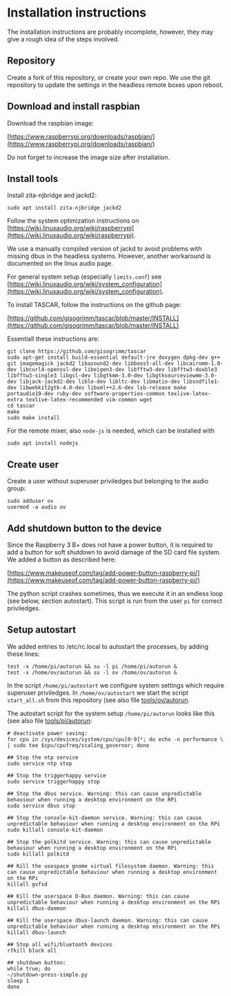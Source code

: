 # Installation instructions

The installation instructions are probably incomplete, however, they may give a rough idea of the steps involved.

## Repository

Create a fork of this repository, or create your own repo. We use the git repository to update the settings in the headless remote boxes upon reboot.

## Download and install raspbian

Download the raspbian image:

[https://www.raspberrypi.org/downloads/raspbian/](https://www.raspberrypi.org/downloads/raspbian/)

Do not forget to increase the image size after installation.

##  Install tools

Install zita-njbridge and jackd2:

````
sudo apt install zita-njbridge jackd2
````

Follow the system optimization instructions on
[https://wiki.linuxaudio.org/wiki/raspberrypi](https://wiki.linuxaudio.org/wiki/raspberrypi).

We use a manually compiled version of jackd to avoid problems with missing dbus in the headless systems. However, another workaround is documented on the linux audio page.

For general system setup (especially `limits.conf`) see [https://wiki.linuxaudio.org/wiki/system_configuration](https://wiki.linuxaudio.org/wiki/system_configuration).


To install TASCAR, follow the instructions on the github page:

[https://github.com/gisogrimm/tascar/blob/master/INSTALL](https://github.com/gisogrimm/tascar/blob/master/INSTALL)

Essentiall these instructions are:

````
git clone https://github.com/gisogrimm/tascar
sudo apt-get install build-essential default-jre doxygen dpkg-dev g++ git imagemagick jackd2 libasound2-dev libboost-all-dev libcairomm-1.0-dev libcurl4-openssl-dev libeigen3-dev libfftw3-dev libfftw3-double3 libfftw3-single3 libgsl-dev libgtkmm-3.0-dev libgtksourceviewmm-3.0-dev libjack-jackd2-dev liblo-dev libltc-dev libmatio-dev libsndfile1-dev libwebkit2gtk-4.0-dev libxml++2.6-dev lsb-release make portaudio19-dev ruby-dev software-properties-common texlive-latex-extra texlive-latex-recommended vim-common wget
cd tascar
make
sudo make install
````


For the remote mixer, also `node-js` is needed, which can be installed with

````
sudo apt install nodejs
````

## Create user

Create a user without superuser priviledges but belonging to the audio group:

````
sudo adduser ov
usermod -a audio ov
````

## Add shutdown button to the device

Since the Raspberry 3 B+ does not have a power button, it is required to add a button for soft shutdown to avoid damage of the SD card file system. We added a button as described here:

[https://www.makeuseof.com/tag/add-power-button-raspberry-pi/](https://www.makeuseof.com/tag/add-power-button-raspberry-pi/)

The python script crashes sometimes, thus we execute it in an endless loop (see below, section autostart). This script is run from the user `pi` for correct priviledges.


## Setup autostart

We added entries to /etc/rc.local to autostart the processes, by adding these lines:

````
test -x /home/pi/autorun && su -l pi /home/pi/autorun &
test -x /home/ov/autorun && su -l ov /home/ov/autorun &
````

In the script `/home/pi/autostart` we configure system settings which require superuser priviledges. In `/home/ov/autostart` we start  the script `start_all.sh` from this repository  (see also file [tools/ov/autorun](tools/ov/autorun).

The autostart script for the system setup `/home/pi/autorun` looks like this (see also file [tools/pi/autorun](tools/pi/autorun):

````
# deactivate power saving:
for cpu in /sys/devices/system/cpu/cpu[0-9]*; do echo -n performance \
| sudo tee $cpu/cpufreq/scaling_governor; done

## Stop the ntp service
sudo service ntp stop

## Stop the triggerhappy service
sudo service triggerhappy stop

## Stop the dbus service. Warning: this can cause unpredictable behaviour when running a desktop environment on the RPi
sudo service dbus stop

## Stop the console-kit-daemon service. Warning: this can cause unpredictable behaviour when running a desktop environment on the RPi
sudo killall console-kit-daemon

## Stop the polkitd service. Warning: this can cause unpredictable behaviour when running a desktop environment on the RPi
sudo killall polkitd

## Kill the usespace gnome virtual filesystem daemon. Warning: this can cause unpredictable behaviour when running a desktop environment on the RPi
killall gvfsd

## Kill the userspace D-Bus daemon. Warning: this can cause unpredictable behaviour when running a desktop environment on the RPi
killall dbus-daemon

## Kill the userspace dbus-launch daemon. Warning: this can cause unpredictable behaviour when running a desktop environment on the RPi
killall dbus-launch

## Stop	all wifi/bluetooth devices
rfkill block all

## shutdown button:
while true; do
~/shutdown-press-simple.py
sleep 1
done
````

